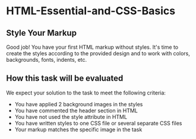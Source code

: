 # HTML-Essential-and-CSS-Basics

## Style Your Markup

Good job! You have your first HTML markup without styles. It's time to create the styles according to the provided design and to work with colors, backgrounds, fonts, indents, etc.

## How this task will be evaluated

We expect your solution to the task to meet the following criteria:

- You have applied 2 background images in the styles
- You have commented the header section in HTML
- You have not used the style attribute in HTML
- You have written styles to one CSS file or several separate CSS files
- Your markup matches the specific image in the task
